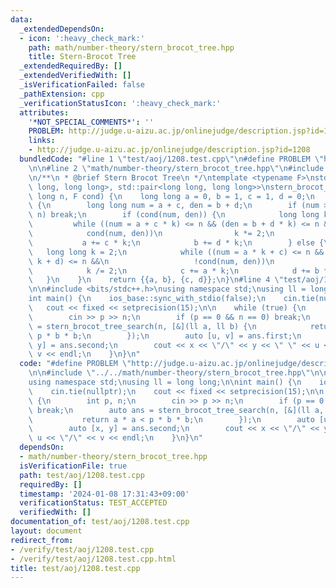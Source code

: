 ```yaml
---
data:
  _extendedDependsOn:
  - icon: ':heavy_check_mark:'
    path: math/number-theory/stern_brocot_tree.hpp
    title: Stern-Brocot Tree
  _extendedRequiredBy: []
  _extendedVerifiedWith: []
  _isVerificationFailed: false
  _pathExtension: cpp
  _verificationStatusIcon: ':heavy_check_mark:'
  attributes:
    '*NOT_SPECIAL_COMMENTS*': ''
    PROBLEM: http://judge.u-aizu.ac.jp/onlinejudge/description.jsp?id=1208
    links:
    - http://judge.u-aizu.ac.jp/onlinejudge/description.jsp?id=1208
  bundledCode: "#line 1 \"test/aoj/1208.test.cpp\"\n#define PROBLEM \"http://judge.u-aizu.ac.jp/onlinejudge/description.jsp?id=1208\"\
    \n\n#line 2 \"math/number-theory/stern_brocot_tree.hpp\"\n#include <utility>\n\
    \n/**\n * @brief Stern Brocot Tree\n */\ntemplate <typename F>\nstd::pair<std::pair<long\
    \ long, long long>, std::pair<long long, long long>>\nstern_brocot_tree_search(long\
    \ long n, F cond) {\n    long long a = 0, b = 1, c = 1, d = 0;\n    while (true)\
    \ {\n        long long num = a + c, den = b + d;\n        if (num > n || den >\
    \ n) break;\n        if (cond(num, den)) {\n            long long k = 2;\n   \
    \         while ((num = a + c * k) <= n && (den = b + d * k) <= n &&\n       \
    \            cond(num, den))\n                k *= 2;\n            k /= 2;\n \
    \           a += c * k;\n            b += d * k;\n        } else {\n         \
    \   long long k = 2;\n            while ((num = a * k + c) <= n && (den = b *\
    \ k + d) <= n &&\n                   !cond(num, den))\n                k *= 2;\n\
    \            k /= 2;\n            c += a * k;\n            d += b * k;\n     \
    \   }\n    }\n    return {{a, b}, {c, d}};\n}\n#line 4 \"test/aoj/1208.test.cpp\"\
    \n\n#include <bits/stdc++.h>\nusing namespace std;\nusing ll = long long;\n\n\
    int main() {\n    ios_base::sync_with_stdio(false);\n    cin.tie(nullptr);\n \
    \   cout << fixed << setprecision(15);\n\n    while (true) {\n        int p, n;\n\
    \        cin >> p >> n;\n        if (p == 0 && n == 0) break;\n        auto ans\
    \ = stern_brocot_tree_search(n, [&](ll a, ll b) {\n            return a * a <\
    \ p * b * b;\n        });\n        auto [u, v] = ans.first;\n        auto [x,\
    \ y] = ans.second;\n        cout << x << \"/\" << y << \" \" << u << \"/\" <<\
    \ v << endl;\n    }\n}\n"
  code: "#define PROBLEM \"http://judge.u-aizu.ac.jp/onlinejudge/description.jsp?id=1208\"\
    \n\n#include \"../../math/number-theory/stern_brocot_tree.hpp\"\n\n#include <bits/stdc++.h>\n\
    using namespace std;\nusing ll = long long;\n\nint main() {\n    ios_base::sync_with_stdio(false);\n\
    \    cin.tie(nullptr);\n    cout << fixed << setprecision(15);\n\n    while (true)\
    \ {\n        int p, n;\n        cin >> p >> n;\n        if (p == 0 && n == 0)\
    \ break;\n        auto ans = stern_brocot_tree_search(n, [&](ll a, ll b) {\n \
    \           return a * a < p * b * b;\n        });\n        auto [u, v] = ans.first;\n\
    \        auto [x, y] = ans.second;\n        cout << x << \"/\" << y << \" \" <<\
    \ u << \"/\" << v << endl;\n    }\n}\n"
  dependsOn:
  - math/number-theory/stern_brocot_tree.hpp
  isVerificationFile: true
  path: test/aoj/1208.test.cpp
  requiredBy: []
  timestamp: '2024-01-08 17:31:43+09:00'
  verificationStatus: TEST_ACCEPTED
  verifiedWith: []
documentation_of: test/aoj/1208.test.cpp
layout: document
redirect_from:
- /verify/test/aoj/1208.test.cpp
- /verify/test/aoj/1208.test.cpp.html
title: test/aoj/1208.test.cpp
---
```

